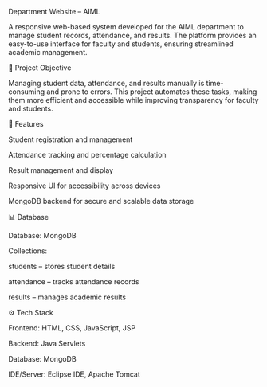 Department Website – AIML

A responsive web-based system developed for the AIML department to manage student records, attendance, and results. The platform provides an easy-to-use interface for faculty and students, ensuring streamlined academic management.

🎯 Project Objective

Managing student data, attendance, and results manually is time-consuming and prone to errors. This project automates these tasks, making them more efficient and accessible while improving transparency for faculty and students.

📂 Features

Student registration and management

Attendance tracking and percentage calculation

Result management and display

Responsive UI for accessibility across devices

MongoDB backend for secure and scalable data storage

📊 Database

Database: MongoDB

Collections:

students – stores student details

attendance – tracks attendance records

results – manages academic results

⚙️ Tech Stack

Frontend: HTML, CSS, JavaScript, JSP

Backend: Java Servlets

Database: MongoDB

IDE/Server: Eclipse IDE, Apache Tomcat
